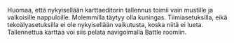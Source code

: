 Huomaa, että nykyisellään karttaeditorin tallennus toimii vain mustille ja valkoisille nappuloille. Molemmilla täytyy olla kuningas. Tiimiasetuksilla, eikä tekoälyasetuksilla ei ole nykyisellään vaikutusta, koska niitä ei lueta.
Tallennettua karttaa voi siis pelata navigoimalla Battle roomiin.
